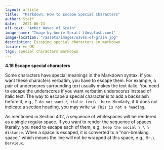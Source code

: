 ```yaml
---
layout: article
title:  "Markdown: How to Escape Special Characters"
author: Staff
date:   2021-06-23
alt-text: "Amber Waves of Grain"
image-name: "Image by Annie Spratt (Unsplash.com)"
image-location: "/assets/images/waves-of-grain.jpg"
description: Escaping special characters in markdown
locale: en_US
tags: special characters markdown
---
```


**4.16 Escape special characters**

Some characters have special meanings in the Markdown syntax. If you want these
characters verbatim, you have to escape them. For<!--more--> example, a pair of underscores
surrounding text usually makes the text italic. You need to escape the
underscores if you want verbatim underscores instead of italic text. The way to
escape a special character is to add a backslash before it, e.g., ```I do not want
\_italic text\_ here```. Similarly, if # does not indicate a section heading, you
may write ```\# This is not a heading```.

As mentioned in Section 4.12, a sequence of whitespaces will be rendered as a
single regular space. If you want to render the sequence of spaces literally,
you need to escape each of them, e.g., ```keep the social \ \ \ distance```. When a
space is escaped, it is converted to a “non-breaking space,” which means the
line will not be wrapped at this space, e.g., ```Mr.\ Dervieux```.
